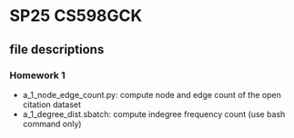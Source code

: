 # SP25 CS598GCK
## file descriptions
### Homework 1
- a_1_node_edge_count.py: compute node and edge count of the open citation dataset  
- a_1_degree_dist.sbatch: compute indegree frequency count (use bash command only)  
